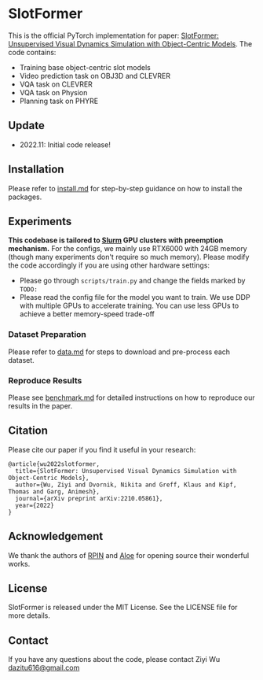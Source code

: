 # SlotFormer

This is the official PyTorch implementation for paper: [SlotFormer: Unsupervised Visual Dynamics Simulation with Object-Centric Models](https://arxiv.org/abs/2210.05861).
The code contains:

-   Training base object-centric slot models
-   Video prediction task on OBJ3D and CLEVRER
-   VQA task on CLEVRER
-   VQA task on Physion
-   Planning task on PHYRE

## Update

-   2022.11: Initial code release!

## Installation

Please refer to [install.md](docs/install.md) for step-by-step guidance on how to install the packages.

## Experiments

**This codebase is tailored to [Slurm](https://slurm.schedmd.com/documentation.html) GPU clusters with preemption mechanism.**
For the configs, we mainly use RTX6000 with 24GB memory (though many experiments don't require so much memory).
Please modify the code accordingly if you are using other hardware settings:

-   Please go through `scripts/train.py` and change the fields marked by `TODO:`
-   Please read the config file for the model you want to train.
    We use DDP with multiple GPUs to accelerate training.
    You can use less GPUs to achieve a better memory-speed trade-off

### Dataset Preparation

Please refer to [data.md](docs/data.md) for steps to download and pre-process each dataset.

### Reproduce Results

Please see [benchmark.md](docs/benchmark.md) for detailed instructions on how to reproduce our results in the paper.

## Citation

Please cite our paper if you find it useful in your research:

```
@article{wu2022slotformer,
  title={SlotFormer: Unsupervised Visual Dynamics Simulation with Object-Centric Models},
  author={Wu, Ziyi and Dvornik, Nikita and Greff, Klaus and Kipf, Thomas and Garg, Animesh},
  journal={arXiv preprint arXiv:2210.05861},
  year={2022}
}
```

## Acknowledgement

We thank the authors of [RPIN](https://github.com/HaozhiQi/RPIN) and [Aloe](https://github.com/deepmind/deepmind-research/tree/master/object_attention_for_reasoning) for opening source their wonderful works.

## License

SlotFormer is released under the MIT License. See the LICENSE file for more details.

## Contact

If you have any questions about the code, please contact Ziyi Wu dazitu616@gmail.com
